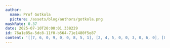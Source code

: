 ```yaml
---
author:
  name: Prof Gotkola
  picture: /assets/blog/authors/gotkola.png
maskRate: 0.37
date: 2025-07-10T20:00:01.338229
id: 76a1e85a-5dc8-11f0-b564-71e1480f5e87
content: '[[7, 6, 0, 9, 0, 0, 8, 5, 1], [2, 4, 5, 0, 0, 3, 0, 6, 0], [0, 9, 1, 0, 5, 6, 0, 3, 4], [5, 8, 0, 6, 0, 0, 1, 7, 3], [9, 3, 4, 8, 0, 1, 6, 0, 5], [6, 1, 0, 3, 2, 5, 4, 0, 9], [0, 0, 0, 4, 1, 8, 0, 9, 0], [1, 5, 8, 0, 3, 9, 7, 0, 6], [0, 0, 9, 0, 0, 7, 3, 1, 0]]'
---
```

